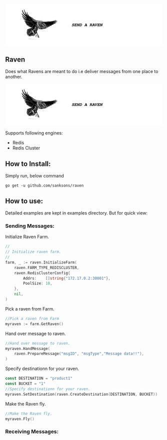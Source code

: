 ![](raven.png)
## Raven

Does what Ravens are meant to do i.e deliver messages from one place to another.

![](raven.png)

Supports following engines:
- Redis
- Redis Cluster

## How to Install:

Simply run, below command
```
go get -u github.com/sanksons/raven
```

## How to use:

Detailed examples are kept in examples directory. But for quick view:

### Sending Messages:

Initialize Raven Farm.

```go
//
// Initialize raven farm.
//
farm, _ := raven.InitializeFarm(
    raven.FARM_TYPE_REDISCLUSTER,
    raven.RedisClusterConfig{
        Addrs:    []string{"172.17.0.2:30001"},
        PoolSize: 10,
    },
    nil,
)
```

Pick a raven from Farm.

```go
//Pick a raven from Farm
myraven := farm.GetRaven()
```

Hand over message to raven.

```go
//Hand over message to raven.
myraven.HandMessage(
    raven.PrepareMessage("msgID", "msgType","Message data!!"),
)
```

Specify destinationn for your raven.

```go
const DESTINATION = "product1"
const BUCKET = "1"
//Specify destinationn for your raven.
myraven.SetDestination(raven.CreateDestination(DESTINATION, BUCKET))
```

Make the Raven fly.

```go
//Make the Raven fly.
myraven.Fly()
```

### Receiving Messages:
